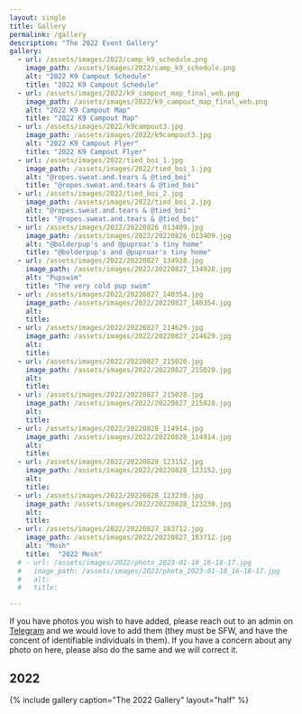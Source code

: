 ```yaml
---
layout: single
title: Gallery
permalink: /gallery
description: "The 2022 Event Gallery"
gallery:
  - url: /assets/images/2022/camp_k9_schedule.png
    image_path: /assets/images/2022/camp_k9_schedule.png
    alt: "2022 K9 Campout Schedule"
    title: "2022 K9 Campout Schedule"
  - url: /assets/images/2022/k9_campout_map_final_web.png
    image_path: /assets/images/2022/k9_campout_map_final_web.png
    alt: "2022 K9 Campout Map"
    title: "2022 K9 Campout Map"
  - url: /assets/images/2022/k9campout3.jpg
    image_path: /assets/images/2022/k9campout3.jpg
    alt: "2022 K9 Campout Flyer"
    title: "2022 K9 Campout Flyer"
  - url: /assets/images/2022/tied_boi_1.jpg
    image_path: /assets/images/2022/tied_boi_1.jpg
    alt: "@ropes.sweat.and.tears & @tied_boi"
    title: "@ropes.sweat.and.tears & @tied_boi"
  - url: /assets/images/2022/tied_boi_2.jpg
    image_path: /assets/images/2022/tied_boi_2.jpg
    alt: "@ropes.sweat.and.tears & @tied_boi"
    title: "@ropes.sweat.and.tears & @tied_boi"
  - url: /assets/images/2022/20220826_013409.jpg
    image_path: /assets/images/2022/20220826_013409.jpg
    alt: "@bolderpup's and @puproar's tiny home"
    title: "@bolderpup's and @puproar's tiny home"
  - url: /assets/images/2022/20220827_134928.jpg
    image_path: /assets/images/2022/20220827_134928.jpg
    alt: "Pupswim"
    title: "The very cold pup swim"
  - url: /assets/images/2022/20220827_140354.jpg
    image_path: /assets/images/2022/20220827_140354.jpg
    alt: 
    title: 
  - url: /assets/images/2022/20220827_214629.jpg
    image_path: /assets/images/2022/20220827_214629.jpg
    alt: 
    title: 
  - url: /assets/images/2022/20220827_215020.jpg
    image_path: /assets/images/2022/20220827_215020.jpg
    alt: 
    title: 
  - url: /assets/images/2022/20220827_215028.jpg
    image_path: /assets/images/2022/20220827_215028.jpg
    alt: 
    title: 
  - url: /assets/images/2022/20220828_114914.jpg
    image_path: /assets/images/2022/20220828_114914.jpg
    alt: 
    title: 
  - url: /assets/images/2022/20220828_123152.jpg
    image_path: /assets/images/2022/20220828_123152.jpg
    alt: 
    title: 
  - url: /assets/images/2022/20220828_123230.jpg
    image_path: /assets/images/2022/20220828_123230.jpg
    alt: 
    title:  
  - url: /assets/images/2022/20220827_183712.jpg
    image_path: /assets/images/2022/20220827_183712.jpg
    alt: "Mosh"
    title:  "2022 Mosh"
  # - url: /assets/images/2022/photo_2023-01-10_16-18-17.jpg
  #   image_path: /assets/images/2022/photo_2023-01-10_16-18-17.jpg
  #   alt: 
  #   title:  

---
```


If you have photos you wish to have added, please reach out to an admin on [Telegram](/telegram) and we would love to add them (they must be SFW, and have the concent of identifiable individuals in them). If you have a concern about any photo on here, please also do the same and we will correct it.

## 2022
{% include gallery caption="The 2022 Gallery" layout="half" %}
